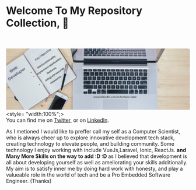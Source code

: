 # Welcome To My Repository Collection, 👋<br><br>
![Talal Jamil](https://raw.githubusercontent.com/TalalRana/TalalRana/main/Web.png)<style= "width:100%";></style>
<br>
You can find me on [Twitter][1], or on [LinkedIn][2].

[1]: https://twitter.com/TalalJamilCh
[2]: https://www.linkedin.com/in/devtalal/

As I metioned I would like to preffer call my self as a Computer Scientist,
who is always cheer up to explore innovative development tech stack, creating technology to elevate people, and building community.
Some technology I enjoy working with include VueJs,Laravel, Ionic, ReactJs. <strong> and Many More Skills on the way to add :D :D </strong>
as I believed that development is all about developing yourself as well as ameliorating your skills additionally.
My aim is to satisfy inner me by doing hard work with honesty, and play a valueable role in the world of tech
and be a Pro Embedded Software Engineer. (Thanks)
